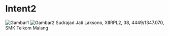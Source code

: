 # Intent2
![Gambar1](http://imageshack.com/a/img922/1589/m0d1NK.png)
![Gambar2](http://imageshack.com/a/img921/6841/FoSqXw.png)
Sudrajad Jati Laksono, XIIRPL2, 38, 4449/1347.070, SMK Telkom Malang

